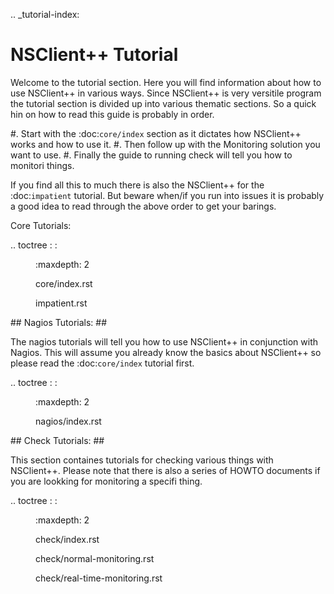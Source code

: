 .. _tutorial-index:

# NSClient++ Tutorial #

Welcome to the tutorial section. Here you will find information about how to use NSClient++ in various ways.
Since NSClient++ is very versitile program the tutorial section is divided up into various thematic sections. So a quick hin on how to read this guide is probably in order.

#. Start with the :doc:`core/index` section as it dictates how NSClient++ works and how to use it.
#. Then follow up with the Monitoring solution you want to use.
#. Finally the guide to running check will tell you how to monitori things.

If you find all this to much there is also the NSClient++ for the :doc:`impatient` tutorial. But beware when/if you run into issues it is probably a good idea to read through the above order to get your barings.

Core Tutorials:

<dl>
  <dt>.. toctree :  : </dt>
  <dd>
    <p>:maxdepth: 2</p>
    <p>core/index.rst</p>
    <p>impatient.rst</p>
  </dd>
</dl>
## Nagios Tutorials: ##

The nagios tutorials will tell you how to use NSClient++ in conjunction with Nagios.
This will assume you already know the basics about NSClient++ so please read the :doc:`core/index` tutorial first.

<dl>
  <dt>.. toctree :  : </dt>
  <dd>
    <p>:maxdepth: 2</p>
    <p>nagios/index.rst</p>
  </dd>
</dl>
## Check Tutorials: ##

This section containes tutorials for checking various things with NSClient++.
Please note that there is also a series of HOWTO documents if you are lookking for monitoring a specifi thing.

<dl>
  <dt>.. toctree :  : </dt>
  <dd>
    <p>:maxdepth: 2</p>
    <p>check/index.rst</p>
    <p>check/normal-monitoring.rst</p>
    <p>check/real-time-monitoring.rst</p>
  </dd>
</dl>
